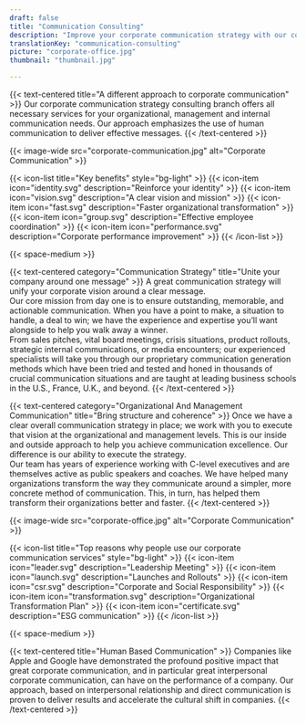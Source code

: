 ```yaml
---
draft: false
title: "Communication Consulting"
description: "Improve your corporate communication strategy with our consulting services."
translationKey: "communication-consulting"
picture: "corporate-office.jpg"
thumbnail: "thumbnail.jpg"

---
```


{{< text-centered title="A different approach to corporate communication" >}}
Our corporate communication strategy consulting branch offers all necessary services for your organizational, management and internal communication needs. Our approach emphasizes the use of human communication to deliver effective messages.
{{< /text-centered >}}

{{< image-wide src="corporate-communication.jpg" alt="Corporate Communication" >}}

{{< icon-list title="Key benefits" style="bg-light" >}}
	{{< icon-item icon="identity.svg" description="Reinforce your identity" >}}
	{{< icon-item icon="vision.svg" description="A clear vision and mission" >}}
	{{< icon-item icon="fast.svg" description="Faster organizational transformation" >}}
	{{< icon-item icon="group.svg" description="Effective employee coordination" >}}
	{{< icon-item icon="performance.svg" description="Corporate performance improvement" >}}
{{< /icon-list >}}

{{< space-medium >}}

{{< text-centered category="Communication Strategy" title="Unite your company around one message" >}}
A great communication strategy will unify your corporate vision around a clear message.<br>Our core mission from day one is to ensure outstanding, memorable, and actionable communication. When you have a point to make, a situation to handle, a deal to win; we have the experience and expertise you’ll want alongside to help you walk away a winner.<br>From sales pitches, vital board meetings, crisis situations, product rollouts, strategic internal communications, or media encounters; our experienced specialists will take you through our proprietary communication generation methods which have been tried and tested and honed  in thousands of crucial communication situations and are taught at leading business schools in the U.S., France, U.K., and beyond.
{{< /text-centered >}}

{{< text-centered category="Organizational And Management Communication" title="Bring structure and coherence" >}}
Once we have a clear overall communication strategy in place; we work with you to execute that vision at the organizational and management levels. This is our inside and outside approach to help you achieve communication excellence. Our difference is our ability to execute the strategy.<br>Our team has years of experience working with C-level executives and are themselves active as public speakers and coaches. We have helped many organizations transform the way they communicate around a simpler, more concrete method of communication. This, in turn, has helped them transform their organizations better and faster.
{{< /text-centered >}}
 
{{< image-wide src="corporate-office.jpg" alt="Corporate Communication" >}}

{{< icon-list title="Top reasons why people use our corporate communication services" style="bg-light" >}}
	{{< icon-item icon="leader.svg" description="Leadership Meeting" >}}
	{{< icon-item icon="launch.svg" description="Launches and Rollouts" >}}
	{{< icon-item icon="csr.svg" description="Corporate and Social Responsibility" >}}
	{{< icon-item icon="transformation.svg" description="Organizational Transformation Plan" >}}
	{{< icon-item icon="certificate.svg" description="ESG communication" >}}
{{< /icon-list >}}

{{< space-medium >}}

{{< text-centered title="Human Based Communication" >}}
Companies like Apple and Google have demonstrated the profound positive impact that great corporate communication, and in particular great interpersonal corporate communication, can have on the performance of a company. Our approach, based on interpersonal relationship and direct communication is proven to deliver results and accelerate the cultural shift in companies.
{{< /text-centered >}}
